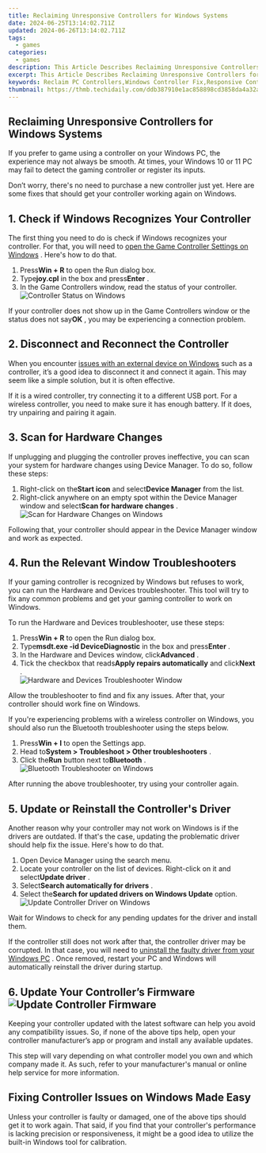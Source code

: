 ```yaml
---
title: Reclaiming Unresponsive Controllers for Windows Systems
date: 2024-06-25T13:14:02.711Z
updated: 2024-06-26T13:14:02.711Z
tags:
  - games
categories:
  - games
description: This Article Describes Reclaiming Unresponsive Controllers for Windows Systems
excerpt: This Article Describes Reclaiming Unresponsive Controllers for Windows Systems
keywords: Reclaim PC Controllers,Windows Controller Fix,Responsive Controller Reset,Fix Unresponsive Controllers,Reviving Windows Controls,Unresponsive PC Controllers,Restore Controller Functionality
thumbnail: https://thmb.techidaily.com/ddb387910e1ac858898cd3858da4a32a6126aed2333f21b240bf9f3028949436.jpg
---
```


## Reclaiming Unresponsive Controllers for Windows Systems

 If you prefer to game using a controller on your Windows PC, the experience may not always be smooth. At times, your Windows 10 or 11 PC may fail to detect the gaming controller or register its inputs.

 Don’t worry, there's no need to purchase a new controller just yet. Here are some fixes that should get your controller working again on Windows.

## 1\. Check if Windows Recognizes Your Controller

 The first thing you need to do is check if Windows recognizes your controller. For that, you will need to [open the Game Controller Settings on Windows](https://www.makeuseof.com/how-to-launch-game-controllers-settings-windows-11/) . Here's how to do that.

1. Press**Win + R** to open the Run dialog box.
2. Type**joy.cpl** in the box and press**Enter** .
3. In the Game Controllers window, read the status of your controller.  
![Controller Status on Windows](https://static1.makeuseofimages.com/wordpress/wp-content/uploads/2023/08/controller-status-on-windows.jpg)

 If your controller does not show up in the Game Controllers window or the status does not say**OK** , you may be experiencing a connection problem.

## 2\. Disconnect and Reconnect the Controller

 When you encounter [issues with an external device on Windows](https://www.makeuseof.com/tag/external-drive-not-recognized-this-is-how-to-fix-it-in-windows/) such as a controller, it’s a good idea to disconnect it and connect it again. This may seem like a simple solution, but it is often effective.

 If it is a wired controller, try connecting it to a different USB port. For a wireless controller, you need to make sure it has enough battery. If it does, try unpairing and pairing it again.

## 3\. Scan for Hardware Changes

 If unplugging and plugging the controller proves ineffective, you can scan your system for hardware changes using Device Manager. To do so, follow these steps:

1. Right-click on the**Start icon** and select**Device Manager** from the list.
2. Right-click anywhere on an empty spot within the Device Manager window and select**Scan for hardware changes** .  
![Scan for Hardware Changes on Windows](https://static1.makeuseofimages.com/wordpress/wp-content/uploads/2023/08/scan-for-hardware-changes-on-windows.jpg)

 Following that, your controller should appear in the Device Manager window and work as expected.

## 4\. Run the Relevant Window Troubleshooters

 If your gaming controller is recognized by Windows but refuses to work, you can run the Hardware and Devices troubleshooter. This tool will try to fix any common problems and get your gaming controller to work on Windows.

To run the Hardware and Devices troubleshooter, use these steps:

1. Press**Win + R** to open the Run dialog box.
2. Type**msdt.exe -id DeviceDiagnostic** in the box and press**Enter** .
3. In the Hardware and Devices window, click**Advanced** .
4. Tick the checkbox that reads**Apply repairs automatically** and click**Next** .  
![Hardware and Devices Troubleshooter Window](https://static1.makeuseofimages.com/wordpress/wp-content/uploads/2022/08/Hardware-and-Devices-Troubleshooter-Window.jpg)

 Allow the troubleshooter to find and fix any issues. After that, your controller should work fine on Windows.

 If you're experiencing problems with a wireless controller on Windows, you should also run the Bluetooth troubleshooter using the steps below.

1. Press**Win + I** to open the Settings app.
2. Head to**System > Troubleshoot > Other troubleshooters** .
3. Click the**Run** button next to**Bluetooth** .  
![Bluetooth Troubleshooter on Windows](https://static1.makeuseofimages.com/wordpress/wp-content/uploads/2023/02/bluetooth-troubleshooter-on-windows.jpg)

 After running the above troubleshooter, try using your controller again.

## 5\. Update or Reinstall the Controller's Driver

 Another reason why your controller may not work on Windows is if the drivers are outdated. If that's the case, updating the problematic driver should help fix the issue. Here's how to do that.

1. Open Device Manager using the search menu.
2. Locate your controller on the list of devices. Right-click on it and select**Update driver** .
3. Select**Search automatically for drivers** .
4. Select the**Search for updated drivers on Windows Update** option.  
![Update Controller Driver on Windows](https://static1.makeuseofimages.com/wordpress/wp-content/uploads/2023/06/update-controller-driver-on-windows.jpg)

 Wait for Windows to check for any pending updates for the driver and install them.

 If the controller still does not work after that, the controller driver may be corrupted. In that case, you will need to [uninstall the faulty driver from your Windows PC](https://www.makeuseof.com/windows-11-uninstall-drivers/) . Once removed, restart your PC and Windows will automatically reinstall the driver during startup.

## 6\. Update Your Controller’s Firmware ![Update Controller Firmware](https://static1.makeuseofimages.com/wordpress/wp-content/uploads/2023/08/update-controller-firmware.jpg)

 Keeping your controller updated with the latest software can help you avoid any compatibility issues. So, if none of the above tips help, open your controller manufacturer’s app or program and install any available updates.

 This step will vary depending on what controller model you own and which company made it. As such, refer to your manufacturer's manual or online help service for more information.

## Fixing Controller Issues on Windows Made Easy

 Unless your controller is faulty or damaged, one of the above tips should get it to work again. That said, if you find that your controller's performance is lacking precision or responsiveness, it might be a good idea to utilize the built-in Windows tool for calibration.


<ins class="adsbygoogle"
     style="display:block"
     data-ad-format="autorelaxed"
     data-ad-client="ca-pub-7571918770474297"
     data-ad-slot="1223367746"></ins>



<ins class="adsbygoogle"
     style="display:block"
     data-ad-client="ca-pub-7571918770474297"
     data-ad-slot="8358498916"
     data-ad-format="auto"
     data-full-width-responsive="true"></ins>


